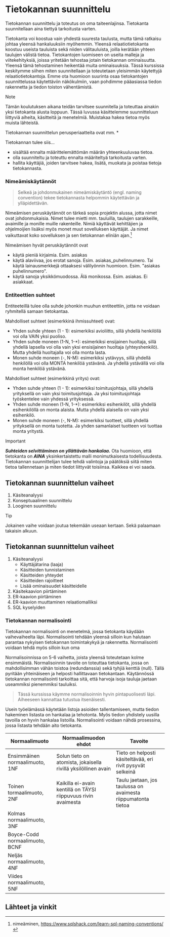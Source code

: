 # Tietokannan suunnittelu

Tietokannan suunnittelu ja toteutus on oma taiteenlajinsa. Tietokanta suunnitellaan aina tiettyä tarkoitusta varten. 



Tietokanta voi koostua vain yhdestä suuresta taulusta, mutta tämä ratkaisu johtaa yleensä hankaluuksiin myöhemmin. Yleensä relaatiotietokanta koostuu useista tauluista sekä niiden välitauluista, joilla kerätään yhteen taulujen välistä tietoa. Tietokantojen luomiseen on useita malleja ja viitekehityksiä, joissa yritetään tehostaa jotain tietokannan ominaisuutta. Yleensä tämä tehostaminen heikentää muita ominaisuuksia. Tässä kurssissa keskitymme siihen miten suunnitellaan ja toteutetaan yleisimmän käytettyjä relaatiotietokantoja. Emme ota huomioon suurinta osaa tietokantojen suunnittelussa käytettäviin näkökulmiin, vaan pohdimme pääasiassa tiedon rakennetta ja tiedon toiston vähentämistä.

> [!NOTE]
> Tämän koulutuksen aikana teidän tarvitsee suunnitella ja toteuttaa ainakin yksi tietokanta alusta loppuun. Tässä luvussa käsittelemme suunnitteluun liittyviä aiheita, käsitteitä ja menetelmiä. Muistakaa hakea tietoa myös muista lähteistä.

Tietokannan suunnittelun perusperiaatteita ovat mm.
* 

Tietokannan tulee siis...
* sisältää ennalta määrittelemättömän määrän yhteenkuuluvaa tietoa.
* olla suunniteltu ja toteuttu ennalta määriteltyä tarkoitusta varten.
* hallita käyttäjiä, joiden tarvitsee hakea, lisätä, muokata ja poistaa tietoja tietokannasta.


### Nimeämiskäytännöt
> Selkeä ja johdonmukainen nimeämiskäytäntö (engl. naming convention) tekee tietokannasta helpommin käytettävän ja ylläpidettävän.

Nimeämisen peruskäytännöt on tärkeä sopia projektin alussa, jotta nimet ovat johdonmukaisia. Nimet tulee mietti mm. tauluilla, taulujen sarakkeille, avaimille ja monille muille rakenteille. Nimiä käyttävät kehittäjien ja ohjelmoijien lisäksi myös monet muut sovelluksen käyttäjät. Ja nimet vaikuttavat koko sovelluksen ja sen tietokannan eliniän ajan.[^1]


Nimeämisen hyvät peruskäytännöt ovat
* käytä pieniä kirjaimia. Esim. asiakas
* käytä alaviivaa, jos erotat sanoja. Esim. asiakas_puhelinnumero. Tai käytä lainausmerkkejä ottaaksesi välilyönnin huomioon. Esim. "asiakas puhelinnumero".
* käytä sanoja yksikkömuodossa. Älä monikossa. Esim. asiakas. Ei asiakkaat.


### Entiteettien suhteet

Entiteeteillä tulee olla suhde johonkin muuhun entiteettiin, jotta ne voidaan ryhmitellä samaan tietokantaa.

Mahdolliset suhteet (esimerkkinä ihmissuhteet) ovat:
- Yhden suhde yhteen (1 - 1): esimerkiksi avioliitto, sillä yhdellä henkilöllä voi olla VAIN yksi puoliso.
- Yhden suhde moneen (1-N, 1-*): esimerkiksi ensijainen huoltaja, sillä yhdellä lapsella voi olla vain yksi ensisijainen huoltaja (yhteyshenkilö). Mutta yhdellä huoltajalla voi olla monta lasta.
- Monen suhde moneen (*-*, N-M): esimerkiksi ystävyys, sillä yhdellä henkilöllä voi olla MONTA henkilöä ystävänä. Ja yhdellä ystävällä voi olla monta henkilöä ystävänä.

Mahdolliset suhteet (esimerkkinä yritys) ovat:
- Yhden suhde yhteen (1 - 1): esimerkiksi toimitusjohtaja, sillä yhdellä yrityksellä on vain yksi toimitusjohtaja. Ja yksi toimitusjohtaja työskentelee vain yhdessä yrityksessä.
- Yhden suhde moneen (1-N, 1-*): esimerkiksi esihenkilöt, sillä yhdellä esihenkilöllä on monta alaista. Mutta yhdellä alaisella on vain yksi esihenkilö. 
- Monen suhde moneen (*-*, N-M): esimerkiksi tuotteet, sillä yhdellä yrityksellä on monta tuotetta. Ja yhden samanlaiset tuotteen voi tuottaa monta yritystä. 

>[!IMPORTANT]
>***Suhteiden selvittäminen on yllättävän hankalaa.*** Ota huomioon, että tietokanta on ***AINA*** yksinkertaistettu malli monimutkaisesta todellisuudesta. Tietokannan suunnittelijan tulee tehdä valintoja ja päätöksiä siitä miten tietoa tallennetaan ja miten tiedot liittyvät toisiinsa. Kaikkea ei voi saada. 
> 

## Tietokannan suunnittelun vaiheet
1. Käsiteanalyysi
2. Konseptuaalinen suunnittelu
3. Looginen suunnittelu

> [!TIP]
> Jokainen vaihe voidaan joutua tekemään useaan kertaan. Sekä palaamaan takaisin alkuun.

## Tietokannan suunnittelun vaiheet
1. Käsiteanalyysi
   - Käyttäjätarina (laaja)
   - Käsitteiden tunnistaminen
   - Käsitteiden yhteydet
   - Käsitteiden rajoitteet
   - Lisää ominaisuudet käsitteidelle
2. Käsitekaavion piirtäminen
3. ER-kaavion piirtäminen
4. ER-kaavion muuttaminen relaatiomalliksi
5. SQL kyselyiden 

### Tietokannan normalisointi 

Tietokannan normalisointi on menetelmä, jossa tietokanta käydään vaihevaiheelta läpi. Normalisointi tehdään yleensä silloin kun halutaan parantaa nykyisen tietokannan toimintakykyä ja rakennetta. Normalisointi voidaan tehdä myös silloin kun oma

Normalisoinnissa on 5-6 vaihetta, joista yleensä toteutetaan kolme ensimmäistä. Normalisoinnin tavoite on toteuttaa tietokanta, jossa on mahdollisimman vähän toistoa (redundanssia) sekä tyhjiä kenttiä (null). Tällä pyritään yhteinäiseen ja helposti hallittavaan tietokantaan. 
Käytännössä tietokannan normalisointi tarkoittaa sitä, että harvoja isoja tauluja jaetaan useammiksi pienemmiksi tauluiksi.

> Tässä kurssissa käymme normalisoinnin hyvin pintapuolisesti läpi. Aiheeseen kannattaa tutustua itsenäisesti.

Usein työelämässä käytetään listoja asioiden tallentamiseen, mutta tiedon hakeminen listasta on hankalaa ja tehotonta. Myös tiedon yhdistely uusilla tavoilla on hyvin hankalaa listoilla. Normalisointi voidaan nähdä prosessina, jossa listasta tehdään aito tietokanta.

|Normaalimuoto|Normaalimuodon ehdot|Tavoite|
|---|---|---|
|Ensimmäinen normaalimuoto, 1NF| Solun tieto on atomista, jokaisella rivillä yksilöllinen avain|Tieto on helposti käsiteltävää, eri rivit pysyvät selkeinä|
|Toinen tormaalimuoto, 2NF|Kaikilla ei-avain kentillä on TÄYSI riippuvuus rivin avaimesta|Taulu jaetaan, jos taulussa on avaimesta riippumatonta tietoa|
|Kolmas normaalimuoto, 3NF|||
|Boyce-Codd normaalimuoto, BCNF|||
|Neljäs normaalimuoto, 4NF|||
|Viides normaalimuoto, 5NF|||

## Lähteet ja vinkit
[^1]: nimeäminen, https://www.sqlshack.com/learn-sql-naming-conventions/
